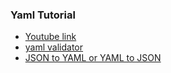 ### Yaml Tutorial
* [Youtube link](https://www.youtube.com/watch?v=1uFVr15xDGg)
* [yaml validator](http://www.yamllint.com/)
* [JSON to YAML or YAML to JSON](https://www.json2yaml.com/)
